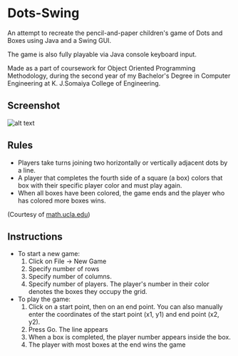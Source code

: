 # Dots-Swing
An attempt to recreate the pencil-and-paper children's game of Dots and Boxes using Java and a Swing GUI.

The game is also fully playable via Java console keyboard input.

Made as a part of coursework for Object Oriented Programming Methodology, during the second year of my Bachelor's Degree in Computer Engineering at K. J.Somaiya College of Engineering.

## Screenshot

![alt text](https://raw.githubusercontent.com/sidrk/dots-swing/master/dots_new.png "Dots GUI Screenshot")

## Rules
* Players take turns joining two horizontally or vertically adjacent dots by a line.
* A player that completes the fourth side of a square (a box) colors that box with their specific player color and must play again.
* When all boxes have been colored, the game ends and the player who has colored more boxes wins.

(Courtesy of [math.ucla.edu](https://www.math.ucla.edu/~tom/Games/dots&boxes.html))

## Instructions
* To start a new game:
    1. Click on File -> New Game
    2. Specify number of rows
    3. Specify number of columns.
    4. Specify number of players. The player's number in their color denotes the boxes they occupy the grid.
* To play the game:
    1. Click on a start point, then on an end point. You can also manually enter the coordinates of the start point (x1, y1) and end point (x2, y2).
    2. Press Go. The line appears
    3. When a box is completed, the player number appears inside the box.
    4. The player with most boxes at the end wins the game
